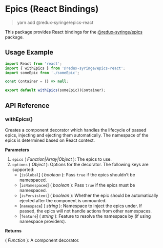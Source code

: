 # Epics (React Bindings)

> yarn add @redux-syringe/epics-react

This package provides React bindings for the [@redux-syringe/epics](/packages/epics) package.

## Usage Example

```js
import React from 'react';
import { withEpics } from '@redux-syringe/epics-react';
import someEpic from './someEpic';

const Container = () => null;

export default withEpics(someEpic)(Container);
```

## API Reference

### withEpics()

Creates a component decorator which handles the lifecycle of passed epics, injecting and ejecting them automatically. The namespace of the epics is determined based on React context.

**Parameters**

1. `epics` ( _Function|Array|Object_ ): The epics to use.
2. `options` ( _Object_ ): Options for the decorator. The following keys are supported:
   - [`isGlobal`] \( _boolean_ ): Pass `true` if the epics shouldn't be namespaced.
   - [`isNamespaced`] \( _boolean_ ): Pass `true` if the epics must be namespaced.
   - [`isPersistent`] \( _boolean_ ): Whether the epic should be automatically ejected after the component is unmounted.
   - [`namespace`] \( _string_ ): Namespace to inject the epics under. If passed, the epics will not handle actions from other namespaces.
   - [`feature`] \( _string_ ): Feature to resolve the namespace by (if using namespace providers).

**Returns**

( _Function_ ): A component decorator.
